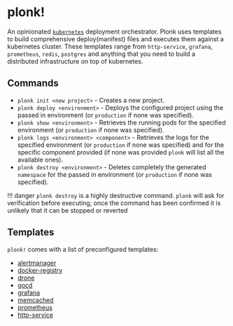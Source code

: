 # plonk!

An opinionated [`kubernetes`][kubernetes] deployment orchestrator. Plonk uses templates to build comprehensive deploy(manifest) files and executes them against a kubernetes cluster. These templates range from `http-service`, `grafana`, `prometheus`, `redis`, `postgres` and anything that you need to build a distributed infrastructure on top of kubernetes.

## Commands

* `plonk init <new project>` - Creates a new project.
* `plonk deploy <environment>` - Deploys the configured project using the passed in environment (or `production` if none was specified).
* `plonk show <environment>` - Retrieves the running pods for the specified environment (or `production` if none was specified).
* `plonk logs <environment> <component>` - Retrieves the logs for the specified environment (or `production` if none was specified) and for the specific component provided (if none was provided `plonk` will list all the available ones).
* `plonk destroy <environment>` - Deletes completely the generated `namespace` for the passed in environment (or `production` if none was specified). 
    
!!! danger 
    `plonk destroy` is a highly destructive command. `plonk` will ask for verification before executing; once the command has been confirmed it is unlikely that it can be stopped or reverted

## Templates

`plonk!` comes with a list of preconfigured templates:

- [alertmanager][alertmanager-docs]
- [docker-registry][docker-registry-docs]
- [drone][drone-docs]
- [gocd][gocd-docs]
- [grafana][grafana-docs]
- [memcached][memcached-docs]
- [prometheus][prometheus-docs]
- [http-service][http-service-docs]

<!-- Below are all the links listed in this page -->
[alertmanager-docs]:#
[docker-registry-docs]:#
[drone-docs]:#
[gocd-docs]:#
[grafana-docs]:#
[memcached-docs]:#
[prometheus-docs]:#
[http-service-docs]:#
[kubernetes]:http://kubernetes.github.io